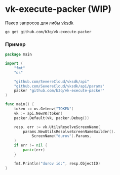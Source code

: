 # vk-execute-packer (WIP)

Пакер запросов для либы [vksdk](https://github.com/SevereCloud/vksdk)

```
go get github.com/b3q/vk-execute-packer
```

### Пример
```go
package main

import (
	"fmt"
	"os"

	"github.com/SevereCloud/vksdk/api"
	"github.com/SevereCloud/vksdk/api/params"
	packer "github.com/b3q/vk-execute-packer"
)

func main() {
	token := os.Getenv("TOKEN")
	vk := api.NewVK(token)
	packer.Default(vk, packer.Debug())

	resp, err := vk.UtilsResolveScreenName(
		params.NewUtilsResolveScreenNameBuilder().
			ScreenName("durov").Params,
	)
	if err != nil {
		panic(err)
	}

	fmt.Println("durov id:", resp.ObjectID)
}
```
